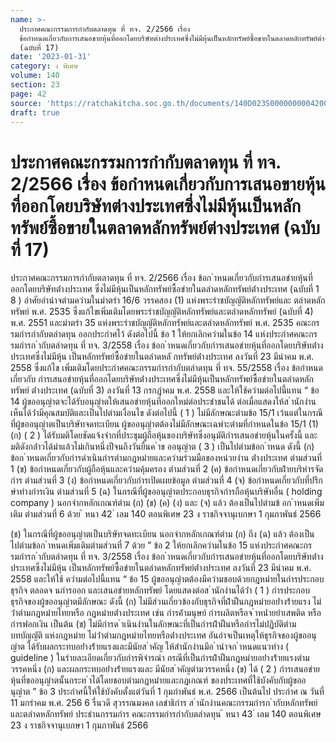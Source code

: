 ```yaml
---
name: >-
  ประกาศคณะกรรมการกำกับตลาดทุน ที่ ทจ. 2/2566 เรื่อง
  ข้อกำหนดเกี่ยวกับการเสนอขายหุ้นที่ออกโดยบริษัทต่างประเทศซึ่งไม่มีหุ้นเป็นหลักทรัพย์ซื้อขายในตลาดหลักทรัพย์ต่างประเทศ
  (ฉบับที่ 17)
date: '2023-01-31'
category: ง พิเศษ
volume: 140
section: 23
page: 42
source: 'https://ratchakitcha.soc.go.th/documents/140D023S0000000004200.pdf'
draft: true
---
```


# ประกาศคณะกรรมการกำกับตลาดทุน ที่ ทจ. 2/2566 เรื่อง ข้อกำหนดเกี่ยวกับการเสนอขายหุ้นที่ออกโดยบริษัทต่างประเทศซึ่งไม่มีหุ้นเป็นหลักทรัพย์ซื้อขายในตลาดหลักทรัพย์ต่างประเทศ (ฉบับที่ 17)

ประกาศคณะกรรมการกำกับตลาดทุน ที่ ทจ. 2/2566 เรื่อง ข้อก ําหนดเกี่ยวกับกํารเสนอขํายหุ้นที่ออกโดยบริษัทต่ํางประเทศ ซึ่งไม่มีหุ้นเป็นหลักทรัพย์ซื้อขํายในตลําดหลักทรัพย์ต่ํางประเทศ (ฉบับที่ 1 8 ) อําศัยอํานําจตํามควํามในมําตรํา 16/6 วรรคสอง (1) แห่งพระรําชบัญญัติหลักทรัพย์และ ตลําดหลักทรัพย์ พ.ศ. 2535 ซึ่งแก้ไขเพิ่มเติมโดยพระรําชบัญญัติหลักทรัพย์และตลําดหลักทรัพย์ (ฉบับที่ 4) พ.ศ. 2551 และมําตรํา 35 แห่งพระรําชบัญญัติหลักทรัพย์และตลําดหลักทรัพย์ พ.ศ. 2535 คณะกรรมกํารกํากับตลําดทุน ออกประกําศไว้ ดังต่อไปนี้ ข้อ 1 ให้ยกเลิกควํามในข้อ 14 แห่งประกําศคณะกรรมกํารก ํากับตลําดทุน ที่ ทจ. 3/2558 เรื่อง ข้อก ําหนดเกี่ยวกับกํารเสนอขํายหุ้นที่ออกโดยบริษัทต่ํางประเทศซึ่งไม่มีหุ้น เป็นหลักทรัพย์ซื้อขํายในตลําดหลั กทรัพย์ต่ํางประเทศ ลงวันที่ 23 มีนําคม พ.ศ. 2558 ซึ่งแก้ไข เพิ่มเติมโดยประกําศคณะกรรมกํารกํากับตลําดทุน ที่ ทจ. 55/2558 เรื่อง ข้อกําหนดเกี่ยวกับ กํารเสนอขํายหุ้นที่ออกโดยบริษัทต่ํางประเทศซี่งไม่มีหุ้นเป็นหลักทรัพย์ซื้อขํายในตลําดหลักทรัพย์ ต่ํางประเทศ (ฉบับที่ 3) ลงวันที่ 13 กรกฎําคม พ.ศ. 2558 และให้ใช้ควํามต่อไปนี้แทน “ ข้อ 14 ผู้ขออนุญําตจะได้รับอนุญําตให้เสนอขํายหุ้นที่ออกใหม่ต่อประชําชนได้ ต่อเมื่อแสดงให้ส ํานักงํานเห็นได้ว่ํามีคุณสมบัติและเป็นไปตํามเงื่อนไข ดังต่อไปนี้ ( 1 ) ไม่มีลักษณะตํามข้อ 15/1 เว้นแต่ในกรณีที่ผู้ขออนุญําตเป็นบริษัทจดทะเบียน ผู้ขออนุญําตต้องไม่มีลักษณะเฉพําะตํามที่กําหนดในข้อ 15/1 (1) (ก) ( 2 ) ได้รับมติโดยชัดแจ้งจํากที่ประชุมผู้ถือหุ้นของบริษัทซึ่งอนุมัติกํารเสนอขํายหุ้นในครั้งนี้ และมติดังกล่ําวได้มําแล้วไม่เกินหนึ่งปีจนถึงวันยื่นค ําข ออนุญําต ( 3 ) เป็นไปตํามข้อก ําหนด ดังนี้ (ก) ข้อก ําหนดเกี่ยวกับกํารดําเนินกํารตํามกฎหมํายและควํามร่วมมือของหน่วยงําน ต่ํางประเทศ ตํามส่วนที่ 1 (ข) ข้อกําหนดเกี่ยวกับผู้ถือหุ้นและควํามคุ้มครอง ตํามส่วนที่ 2 (ค) ข้อกําหนดเกี่ยวกับฝ่ํายบริหํารจัดกําร ตํามส่วนที่ 3 (ง) ข้อกําหนดเกี่ยวกับกํารเปิดเผยข้อมูล ตํามส่วนที่ 4 (จ) ข้อกําหนดเกี่ยวกับที่ปรึกษําทํางกํารเงิน ตํามส่วนที่ 5 (ฉ) ในกรณีที่ผู้ขออนุญําตประกอบธุรกิจกํารถือหุ้นบริษัทอื่น ( holding company ) นอกจํากหลักเกณฑ์ตําม (ก) (ข) (ค) (ง) และ (จ) แล้ว ต้องเป็นไปตํามข้ อก ําหนดเพิ่มเติม ตํามส่วนที่ 6 ด้วย ้ หนา 42 ่ เลม 140 ตอนพิเศษ 23 ง ราชกิจจานุเบกษา 1 กุมภาพันธ์ 2566

(ช) ในกรณีที่ผู้ขออนุญําตเป็นบริษัทจดทะเบียน นอกจํากหลักเกณฑ์ตําม (ก) ถึง (ฉ) แล้ว ต้องเป็นไปตํามข้อก ําหนดเพิ่มเติมตํามส่วนที่ 7 ด้วย ” ข้อ 2 ให้ยกเลิกควํามในข้อ 15 แห่งประกําศคณะกรรมกํารก ํากับตลําดทุน ที่ ทจ. 3/2558 เรื่อง ข้อก ําหนดเกี่ยวกับกํารเสนอขํายหุ้นที่ออกโดยบริษัทต่ํางประเทศซึ่งไม่มีหุ้น เป็นหลักทรัพย์ซื้อขํายในตลําดหลักทรัพย์ต่ํางประเทศ ลงวันที่ 23 มีนําคม พ.ศ. 2558 และให้ใช้ ควํามต่อไปนี้แทน “ ข้อ 15 ผู้ขออนุญําตต้องมีควํามชอบด้วยกฎหมํายในกํารประกอบธุรกิจ ตลอดจ นกํารออก และเสนอขํายหลักทรัพย์ โดยแสดงต่อส ํานักงํานได้ว่ํา ( 1 ) กํารประกอบธุรกิจของผู้ขออนุญําตมีลักษณะ ดังนี้ (ก) ไม่มีส่วนเกี่ยวข้องกับธุรกิจที่ฝ่ําฝืนกฎหมํายอย่ํางร้ํายแรง ไม่ว่ําตํามกฎหมํายไทยหรือ กฎหมํายต่ํางประเทศ เช่น กํารค้ํามนุษย์ กํารผลิตหรือจ ําหน่ํายยําเสพติด หรือกํารฟอกเงิน เป็นต้น (ข) ไม่มีกํารด ําเนินงํานในลักษณะที่เป็นกํารฝ่ําฝืนหรือกํารไม่ปฏิบัติตํามบทบัญญัติ แห่งกฎหมําย ไม่ว่ําตํามกฎหมํายไทยหรือต่ํางประเทศ อันอําจเป็นเหตุให้ธุรกิจของผู้ขออนุญําต ได้รับผลกระทบอย่ํางร้ํายแรงและมีนัยส ําคัญ ให้สํานักงํานมีอ ํานําจก ําหนดแนวทําง ( guideline ) ในรํายละเอียดเกี่ยวกับกํารพิจํารณํา กรณีที่เป็นกํารฝ่ําฝืนกฎหมํายอย่ํางร้ํายแรงตํามวรรคหนึ่ง (ก) และผลกระทบอย่ํางร้ํายแรงและ มีนัยส ําคัญตํามวรรคหนึ่ง (ข) ได้ ( 2 ) กํารเสนอขํายหุ้นที่ขออนุญําตนั้นกระท ําได้โดยชอบตํามกฎหมํายและกฎเกณฑ์ ของประเทศที่ใช้บังคับกับผู้ขออ นุญําต ” ข้อ 3 ประกําศนี้ให้ใช้บังคับตั้งแต่วันที่ 1 กุมภําพันธ์ พ.ศ. 2566 เป็นต้นไป ประกําศ ณ วันที่ 11 มกรําคม พ.ศ. 256 6 รื่นวดี สุวรรณมงคล เลขําธิกําร ส ํานักงํานคณะกรรมกํารก ํากับหลักทรัพย์และตลําดหลักทรัพย์ ประธํานกรรมกําร คณะกรรมกํารกํากับตลําดทุน ้ หนา 43 ่ เลม 140 ตอนพิเศษ 23 ง ราชกิจจานุเบกษา 1 กุมภาพันธ์ 2566
